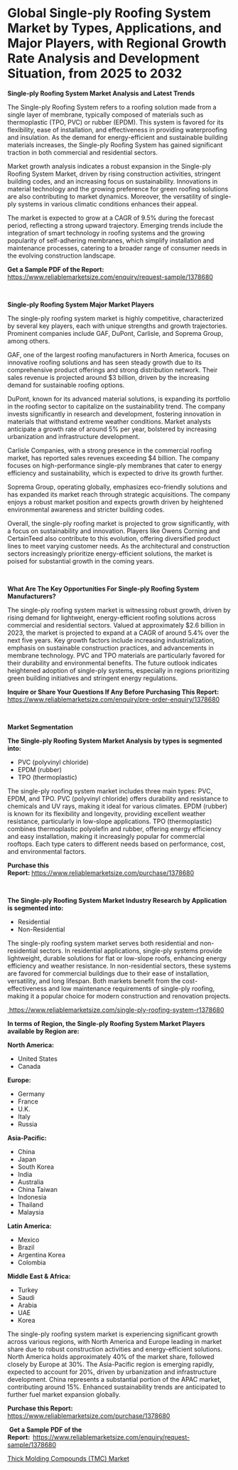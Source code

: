 <p><h1>Global Single-ply Roofing System Market by Types, Applications, and Major Players, with Regional Growth Rate Analysis and Development Situation, from 2025 to 2032</h1></p><p><strong>Single-ply Roofing System Market Analysis and Latest Trends</strong></p>
<p><p>The Single-ply Roofing System refers to a roofing solution made from a single layer of membrane, typically composed of materials such as thermoplastic (TPO, PVC) or rubber (EPDM). This system is favored for its flexibility, ease of installation, and effectiveness in providing waterproofing and insulation. As the demand for energy-efficient and sustainable building materials increases, the Single-ply Roofing System has gained significant traction in both commercial and residential sectors.</p><p>Market growth analysis indicates a robust expansion in the Single-ply Roofing System Market, driven by rising construction activities, stringent building codes, and an increasing focus on sustainability. Innovations in material technology and the growing preference for green roofing solutions are also contributing to market dynamics. Moreover, the versatility of single-ply systems in various climatic conditions enhances their appeal.</p><p>The market is expected to grow at a CAGR of 9.5% during the forecast period, reflecting a strong upward trajectory. Emerging trends include the integration of smart technology in roofing systems and the growing popularity of self-adhering membranes, which simplify installation and maintenance processes, catering to a broader range of consumer needs in the evolving construction landscape.</p></p>
<p><strong>Get a Sample PDF of the Report:&nbsp;</strong> <a href="https://www.reliablemarketsize.com/enquiry/request-sample/1378680?utm_campaign=1879&utm_medium=2&utm_source=Github&utm_content=ia&utm_term=02042025&utm_id=single-ply-roofing-system">https://www.reliablemarketsize.com/enquiry/request-sample/1378680</a></p>
<p>&nbsp;</p>
<p><strong>Single-ply Roofing System Major Market Players</strong></p>
<p><p>The single-ply roofing system market is highly competitive, characterized by several key players, each with unique strengths and growth trajectories. Prominent companies include GAF, DuPont, Carlisle, and Soprema Group, among others. </p><p>GAF, one of the largest roofing manufacturers in North America, focuses on innovative roofing solutions and has seen steady growth due to its comprehensive product offerings and strong distribution network. Their sales revenue is projected around $3 billion, driven by the increasing demand for sustainable roofing options.</p><p>DuPont, known for its advanced material solutions, is expanding its portfolio in the roofing sector to capitalize on the sustainability trend. The company invests significantly in research and development, fostering innovation in materials that withstand extreme weather conditions. Market analysts anticipate a growth rate of around 5% per year, bolstered by increasing urbanization and infrastructure development.</p><p>Carlisle Companies, with a strong presence in the commercial roofing market, has reported sales revenues exceeding $4 billion. The company focuses on high-performance single-ply membranes that cater to energy efficiency and sustainability, which is expected to drive its growth further.</p><p>Soprema Group, operating globally, emphasizes eco-friendly solutions and has expanded its market reach through strategic acquisitions. The company enjoys a robust market position and expects growth driven by heightened environmental awareness and stricter building codes.</p><p>Overall, the single-ply roofing market is projected to grow significantly, with a focus on sustainability and innovation. Players like Owens Corning and CertainTeed also contribute to this evolution, offering diversified product lines to meet varying customer needs. As the architectural and construction sectors increasingly prioritize energy-efficient solutions, the market is poised for substantial growth in the coming years.</p></p>
<p>&nbsp;</p>
<p><strong>What Are The Key Opportunities For Single-ply Roofing System Manufacturers?</strong></p>
<p><p>The single-ply roofing system market is witnessing robust growth, driven by rising demand for lightweight, energy-efficient roofing solutions across commercial and residential sectors. Valued at approximately $2.6 billion in 2023, the market is projected to expand at a CAGR of around 5.4% over the next five years. Key growth factors include increasing industrialization, emphasis on sustainable construction practices, and advancements in membrane technology. PVC and TPO materials are particularly favored for their durability and environmental benefits. The future outlook indicates heightened adoption of single-ply systems, especially in regions prioritizing green building initiatives and stringent energy regulations.</p></p>
<p><strong>Inquire or Share Your Questions If Any Before Purchasing This Report:</strong> <a href="https://www.reliablemarketsize.com/enquiry/pre-order-enquiry/1378680?utm_campaign=1879&utm_medium=2&utm_source=Github&utm_content=ia&utm_term=02042025&utm_id=single-ply-roofing-system">https://www.reliablemarketsize.com/enquiry/pre-order-enquiry/1378680</a></p>
<p>&nbsp;</p>
<p><strong>Market Segmentation</strong></p>
<p><strong>The Single-ply Roofing System Market Analysis by types is segmented into:</strong></p>
<p><ul><li>PVC (polyvinyl chloride)</li><li>EPDM (rubber)</li><li>TPO (thermoplastic)</li></ul></p>
<p><p>The single-ply roofing system market includes three main types: PVC, EPDM, and TPO. PVC (polyvinyl chloride) offers durability and resistance to chemicals and UV rays, making it ideal for various climates. EPDM (rubber) is known for its flexibility and longevity, providing excellent weather resistance, particularly in low-slope applications. TPO (thermoplastic) combines thermoplastic polyolefin and rubber, offering energy efficiency and easy installation, making it increasingly popular for commercial rooftops. Each type caters to different needs based on performance, cost, and environmental factors.</p></p>
<p><strong>Purchase this Report:&nbsp;</strong><a href="https://www.reliablemarketsize.com/purchase/1378680?utm_campaign=1879&utm_medium=2&utm_source=Github&utm_content=ia&utm_term=02042025&utm_id=single-ply-roofing-system">https://www.reliablemarketsize.com/purchase/1378680</a></p>
<p>&nbsp;</p>
<p><strong>The Single-ply Roofing System Market Industry Research by Application is segmented into:</strong></p>
<p><ul><li>Residential</li><li>Non-Residential</li></ul></p>
<p><p>The single-ply roofing system market serves both residential and non-residential sectors. In residential applications, single-ply systems provide lightweight, durable solutions for flat or low-slope roofs, enhancing energy efficiency and weather resistance. In non-residential sectors, these systems are favored for commercial buildings due to their ease of installation, versatility, and long lifespan. Both markets benefit from the cost-effectiveness and low maintenance requirements of single-ply roofing, making it a popular choice for modern construction and renovation projects.</p></p>
<p><a href="https://www.reliablemarketsize.com/single-ply-roofing-system-r1378680?utm_campaign=1879&utm_medium=2&utm_source=Github&utm_content=ia&utm_term=02042025&utm_id=single-ply-roofing-system">&nbsp;https://www.reliablemarketsize.com/single-ply-roofing-system-r1378680</a></p>
<p><strong>In terms of Region, the Single-ply Roofing System Market Players available by Region are:</strong></p>
<p>
    <p> <strong> North America: </strong>
        <ul>
            <li>United States</li>
            <li>Canada</li>
        </ul>
        </p> 
    <p> <strong> Europe: </strong>
        <ul>
            <li>Germany</li>
            <li>France</li>
            <li>U.K.</li>
            <li>Italy</li>
            <li>Russia</li>
        </ul>
        </p> 
    <p> <strong> Asia-Pacific: </strong>
        <ul>
            <li>China</li>
            <li>Japan</li>
            <li>South Korea</li>
            <li>India</li>
            <li>Australia</li>
            <li>China Taiwan</li>
            <li>Indonesia</li>
            <li>Thailand</li>
            <li>Malaysia</li>
        </ul>
        </p> 
    <p> <strong> Latin America: </strong>
        <ul>
            <li>Mexico</li>
            <li>Brazil</li>
            <li>Argentina Korea</li>
            <li>Colombia</li>
        </ul>
        </p> 
    <p> <strong> Middle East & Africa: </strong>
        <ul>
            <li>Turkey</li>
            <li>Saudi</li>
            <li>Arabia</li>
            <li>UAE</li>
            <li>Korea</li>
        </ul>
    </p>
    </p>
<p><p>The single-ply roofing system market is experiencing significant growth across various regions, with North America and Europe leading in market share due to robust construction activities and energy-efficient solutions. North America holds approximately 40% of the market share, followed closely by Europe at 30%. The Asia-Pacific region is emerging rapidly, expected to account for 20%, driven by urbanization and infrastructure development. China represents a substantial portion of the APAC market, contributing around 15%. Enhanced sustainability trends are anticipated to further fuel market expansion globally.</p></p>
<p><strong>Purchase this Report: </strong><a href="https://www.reliablemarketsize.com/purchase/1378680?utm_campaign=1879&utm_medium=2&utm_source=Github&utm_content=ia&utm_term=02042025&utm_id=single-ply-roofing-system">https://www.reliablemarketsize.com/purchase/1378680</a></p>
<p>&nbsp;<strong>Get a Sample PDF of the Report:&nbsp;&nbsp;</strong><a href="https://www.reliablemarketsize.com/enquiry/request-sample/1378680?utm_campaign=1879&utm_medium=2&utm_source=Github&utm_content=ia&utm_term=02042025&utm_id=single-ply-roofing-system">https://www.reliablemarketsize.com/enquiry/request-sample/1378680</a></p>
<p><strong></strong></p>
<p><p><a href="https://github.com/FassouRP/Market-Research-Report-List-7/blob/main/thick-molding-compounds-tmc-market.md?utm_campaign=1879&utm_medium=2&utm_source=Github&utm_content=ia&utm_term=02042025&utm_id=single-ply-roofing-system">Thick Molding Compounds (TMC) Market</a></p></p>